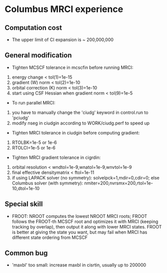 # Columbus MRCI experience

## Computation cost
* The upper limit of CI expansion is ~ 200,000,000

## General modification

* Tighten MCSCF tolerance in mcscfin before running MRCI:
1. energy change < tol(1)=1e-15
2. gradient (W) norm < tol(2)=1e-10
3. orbital correction (K) norm < tol(3)=1e-10
4. start using CSF Hessian when gradient norm < tol(9)=1e-5

* To run parallel MRCI:
1. you have to manually change the 'ciudg' keyword in control.run to 'pciudg'
2. modify nseg in ciudgin according to WORK/ciudg.perf to speed up

* Tighten MRCI tolerance in ciudgin before computing gradient:
1. RTOLBK=1e-5 or 1e-6
2. RTOLCI=1e-5 or 1e-6

* Tighten MRCI gradient tolerance in cigrdin:
1. orbital resolution < wndtol=1e-9,wnatol=1e-9,wnvtol=1e-9
2. final effective densitymatrix < ftol=1e-11
3. if using LAPACK solver (no symmetry): solvelpck=1,mdir=0,cdir=0; else Columbus solver (with symmetry): nmiter=200,nvrsmx=200,rtol=1e-10,dtol=1e-10

## Special skill
* FROOT: NROOT computes the lowest NROOT MRCI roots; FROOT follows the FROOT-th MCSCF root and optimizes it with MRCI (keeping tracking by overlap), then output it along with lower MRCI states. FROOT is better at giving the state you want, but may fail when MRCI has different state ordering from MCSCF

## Common bug
* 'maxbl' too small: increase maxbl in cisrtin, usually up to 200000